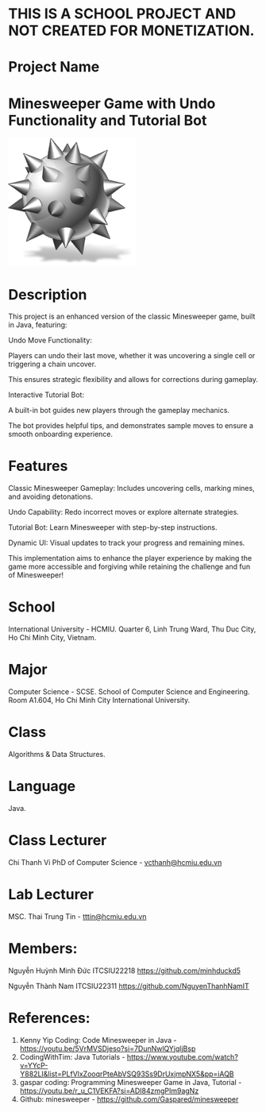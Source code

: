 # THIS IS A SCHOOL PROJECT AND NOT CREATED FOR MONETIZATION.
# Project Name

# Minesweeper Game with Undo Functionality and Tutorial Bot

![menu art](resources/minesweepericon.png)

# Description
This project is an enhanced version of the classic Minesweeper game, built in Java, featuring:

Undo Move Functionality:

Players can undo their last move, whether it was uncovering a single cell or triggering a chain uncover.

This ensures strategic flexibility and allows for corrections during gameplay.

Interactive Tutorial Bot:

A built-in bot guides new players through the gameplay mechanics.

The bot provides helpful tips, and demonstrates sample moves to ensure a smooth onboarding experience.

# Features
Classic Minesweeper Gameplay: Includes uncovering cells, marking mines, and avoiding detonations.

Undo Capability: Redo incorrect moves or explore alternate strategies.

Tutorial Bot: Learn Minesweeper with step-by-step instructions.

Dynamic UI: Visual updates to track your progress and remaining mines.

This implementation aims to enhance the player experience by making the game more accessible and forgiving while retaining the challenge and fun of Minesweeper!

# School
International University - HCMIU.
Quarter 6, Linh Trung Ward, Thu Duc City, Ho Chi Minh City, Vietnam.

# Major
Computer Science - SCSE.
School of Computer Science and Engineering.
Room A1.604, Ho Chi Minh City International University.

# Class
Algorithms & Data Structures.

# Language
Java.

# Class Lecturer
Chi Thanh Vi    PhD of Computer Science - vcthanh@hcmiu.edu.vn

#  Lab Lecturer
MSC. Thai Trung Tin - tttin@hcmiu.edu.vn

# Members:
Nguyễn Huỳnh Minh Đức              ITCSIU22218        https://github.com/minhduckd5

Nguyễn Thành Nam                   ITCSIU22311        https://github.com/NguyenThanhNamIT
# References:
1. Kenny Yip Coding: Code Minesweeper in Java - https://youtu.be/5VrMVSDjeso?si=7DunNwlQYjqljBsp
2. CodingWithTim: Java Tutorials - https://www.youtube.com/watch?v=YYcP-Y882LI&list=PLfVlxZooqrPteAbVSQ93Ss9DrUxjmpNX5&pp=iAQB
3. gaspar coding: Programming Minesweeper Game in Java, Tutorial - https://youtu.be/r_u_C1VEKFA?si=ADI84zmgPIm9agNz
4. Github: minesweeper - https://github.com/Gaspared/minesweeper
